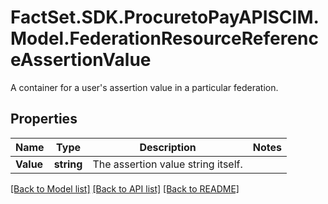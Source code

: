 # FactSet.SDK.ProcuretoPayAPISCIM.Model.FederationResourceReferenceAssertionValue
A container for a user's assertion value in a particular federation.

## Properties

Name | Type | Description | Notes
------------ | ------------- | ------------- | -------------
**Value** | **string** | The assertion value string itself. | 

[[Back to Model list]](../README.md#documentation-for-models) [[Back to API list]](../README.md#documentation-for-api-endpoints) [[Back to README]](../README.md)

